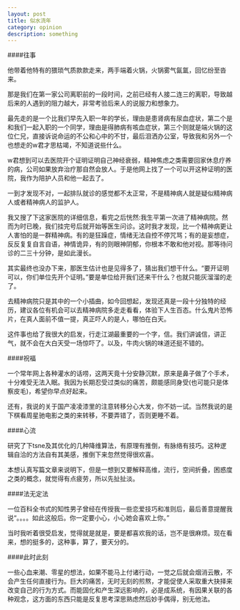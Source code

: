 ```yaml
---
layout: post
title: 似水流年
category: opinion
description: something
---
```



####往事

他带着他特有的猥琐气质款款走来，两手端着火锅，火锅雾气氤氲，回忆纷至沓来。

那是我们在第一家公司离职前的一段时间，之前已经有人接二连三的离职，导致越后来的人遇到的阻力越大，非常考验后来人的说服力和想象力。

最先走的是一个比我们早先入职一年的学长，理由是患肾病有尿血症状，第二个是和我们一起入职的一个同学，理由是得肺病有咳血症状，第三个则就是端火锅的这位仁兄，直接诉说命运的不公和心中的不甘，最后泪洒办公室，导致我和另外一个也想走的w君才思枯竭，不知道说些什么。

w君想到可以去医院开个证明证明自己神经衰弱，精神焦虑之类需要回家休息疗养的病，公司如果放弃治疗那自然会放人。于是他网上找了一个可以开这种证明的医院，我作为陪护人员和他一起去了。

一到才发现不对，一起排队就诊的感觉都不太正常，不是精神病人就是疑似精神病人或者精神病人的监护人。

我又搜了下这家医院的详细信息，看完之后恍然:我生平第一次进了精神病院。然而为时已晚，我们挂完号后就开始等医生问诊。这时我才发现，比一个精神病更让人害怕的是一群精神病。有的是狂躁症，情绪无法自控不停咒骂；有的是妄想症，反反复复自言自语，神情诡异，有的则眼神阴郁，你根本不敢和他对视。那等待问诊的二三十分钟，是如此漫长。

其实最终也没办下来，那医生估计也是见得多了，猜出我们想干什么。“要开证明可以，你们单位先开个证明。”要是单位给开我们还来干什么？也就只能灰溜溜的走了。

去精神病院只是其中的一个小插曲，如今回想起，发现还真是一段十分独特的经历，建议各位有机会可以去精神病院多走走看看，体验下人生百态。什么鬼片恐怖片，在真人面前不值一提，真正吓人的是人，哪怕在白天。

这件事也给了我很大的启发，行走江湖最重要的一个字，信。我们讲诚信，讲正气，就不会在大白天受一场惊吓了。以及，牛肉火锅的味道还挺不错的。

####祝福

一个常年网上各种灌水的话唠，这两天竟十分安静沉默，原来是鼻子做了个手术，十分难受无法入眠。我因为长期忍受过类似的痛苦，颇能感同身受(也可能只是体察皮毛)，希望你早点好起来。

还有，我说的关于国产凌凌漆里的注意转移分心大发，你不妨一试。当然我说的是下棋看周星驰电影之类的来转移，不要弄错了，否则更睡不着。

####心流

研究了下tsne及其优化的几种降维算法，有原理有推倒，有脉络有技巧。这种逻辑自洽的方法自有其美感，推倒下来忽然觉得很欢喜。

本想认真写篇文章来说明下，但是一想到又要解释高维，流行，空间折叠，困惑度之类的概念，就觉得有点疲劳，所以先扯扯淡。

####法无定法

一位百科全书式的知性男子曾经在传授我一些恋爱技巧和准则后，最后善意提醒我说“。。。。如此这般后。你一定要小心，小心她会喜欢上你。”

当时我听着很受启发，觉得就是就是，要是都喜欢我的话，岂不是很麻烦。现在看来，想的挺多的，这种事，算了，要天分的。

####此时此刻

一些心血来潮、零星的想法，如果不能马上付诸行动，一觉之后就会烟消云散，不会产生任何直接行为。巨大的痛苦，无时无刻的煎熬，才能促使人采取重大抉择来改变自己的行为方式。而能固化和产生深远影响的，必是成系统，有因果关联的各种观念，这方面的东西只能是反复思考深思熟虑然后妙手偶得，别无他法。





